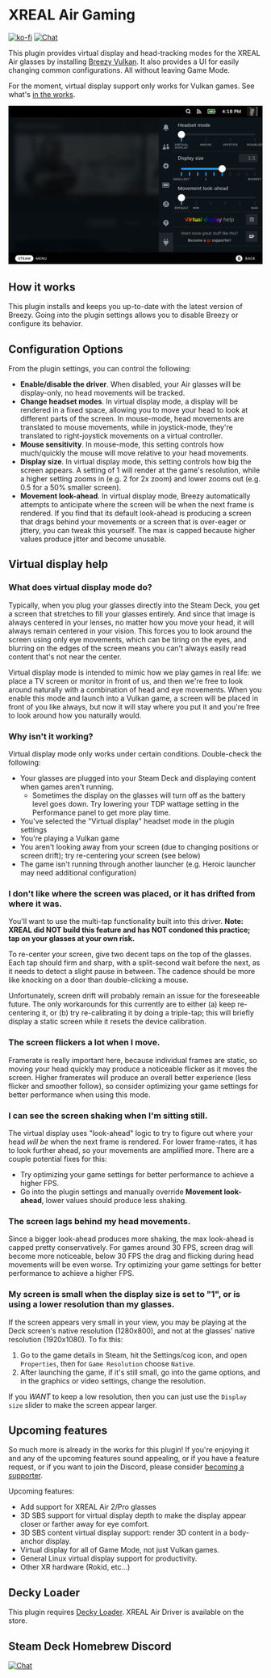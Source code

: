 # XREAL Air Gaming
[![ko-fi](https://ko-fi.com/img/githubbutton_sm.svg)](https://ko-fi.com/U7U8OVC0L) [![Chat](https://img.shields.io/badge/chat-on%20discord-7289da.svg)](https://deckbrew.xyz/discord)

This plugin provides virtual display and head-tracking modes for the XREAL Air glasses by installing [Breezy Vulkan](https://github.com/wheaney/breezy-desktop/tree/vulkan). It also provides a UI for easily changing common configurations. All without leaving Game Mode.

For the moment, virtual display support only works for Vulkan games. See what's [in the works](#upcoming-features).

![XREAL Air Gaming plugin](./assets/store_image.png)

## How it works

This plugin installs and keeps you up-to-date with the latest version of Breezy. Going into the plugin settings allows you to disable Breezy or configure its behavior.

## Configuration Options

From the plugin settings, you can control the following:
* **Enable/disable the driver**. When disabled, your Air glasses will be display-only, no head movements will be tracked.
* **Change headset modes**. In virtual display mode, a display will be rendered in a fixed space, allowing you to move your head to look at different parts of the screen. In mouse-mode, head movements are translated to mouse movements, while in joystick-mode, they're translated to right-joystick movements on a virtual controller.
* **Mouse sensitivity**. In mouse-mode, this setting controls how much/quickly the mouse will move relative to your head movements.
* **Display size**. In virtual display mode, this setting controls how big the screen appears. A setting of 1 will render at the game's resolution, while a higher setting zooms in (e.g. 2 for 2x zoom) and lower zooms out (e.g. 0.5 for a 50% smaller screen). 
* **Movement look-ahead**. In virtual display mode, Breezy automatically attempts to anticipate where the screen will be when the next frame is rendered. If you find that its default look-ahead is producing a screen that drags behind your movements or a screen that is over-eager or jittery, you can tweak this yourself. The max is capped because higher values produce jitter and become unusable.

## Virtual display help

### What does virtual display mode do?
Typically, when you plug your glasses directly into the Steam Deck, you get a screen that stretches to fill your glasses entirely. And since that image is always centered in your lenses, no matter how you move your head, it will always remain centered in your vision. This forces you to look around the screen using only eye movements, which can be tiring on the eyes, and blurring on the edges of the screen means you can't always easily read content that's not near the center.

Virtual display mode is intended to mimic how we play games in real life: we place a TV screen or monitor in front of us, and then we're free to look around naturally with a combination of head and eye movements. When you enable this mode and launch into a Vulkan game, a screen will be placed in front of you like always, but now it will stay where you put it and you're free to look around how you naturally would.

### Why isn't it working?
Virtual display mode only works under certain conditions. Double-check the following:
* Your glasses are plugged into your Steam Deck and displaying content when games aren't running. 
  * Sometimes the display on the glasses will turn off as the battery level goes down. Try lowering your TDP wattage setting in the Performance panel to get more play time.
* You've selected the "Virtual display" headset mode in the plugin settings
* You're playing a Vulkan game
* You aren't looking away from your screen (due to changing positions or screen drift); try re-centering your screen (see below)
* The game isn't running through another launcher (e.g. Heroic launcher may need additional configuration)

### I don't like where the screen was placed, or it has drifted from where it was.
You'll want to use the multi-tap functionality built into this driver. **Note: XREAL did NOT build this feature and has NOT condoned this practice; tap on your glasses at your own risk.**

To re-center your screen, give two decent taps on the top of the glasses. Each tap should firm and sharp, with a split-second wait before the next, as it needs to detect a slight pause in between. The cadence should be more like knocking on a door than double-clicking a mouse.

Unfortunately, screen drift will probably remain an issue for the foreseeable future. The only workarounds for this currently are to either (a) keep re-centering it, or (b) try re-calibrating it by doing a triple-tap; this will briefly display a static screen while it resets the device calibration.

### The screen flickers a lot when I move.
Framerate is really important here, because individual frames are static, so moving your head quickly may produce a noticeable flicker as it moves the screen. Higher framerates will produce an overall better experience (less flicker and smoother follow), so consider optimizing your game settings for better performance when using this mode.

### I can see the screen shaking when I'm sitting still.
The virtual display uses "look-ahead" logic to try to figure out where your head <i>will be</i> when the next frame is rendered. For lower frame-rates, it has to look further ahead, so your movements are amplified more. There are a couple potential fixes for this:
* Try optimizing your game settings for better performance to achieve a higher FPS.
* Go into the plugin settings and manually override <b>Movement look-ahead</b>, lower values should produce less shaking.

### The screen lags behind my head movements.
Since a bigger look-ahead produces more shaking, the max look-ahead is capped pretty conservatively. For games around 30 FPS, screen drag will become more noticeable, below 30 FPS the drag and flicking during head movements will be even worse. Try optimizing your game settings for better performance to achieve a higher FPS.

### My screen is small when the display size is set to "1", or is using a lower resolution than my glasses.

If the screen appears very small in your view, you may be playing at the Deck screen's native resolution (1280x800), and not at the glasses' native resolution (1920x1080). To fix this:
1. Go to the game details in Steam, hit the Settings/cog icon, and open `Properties`, then for `Game Resolution` choose `Native`.
2. After launching the game, if it's still small, go into the game options, and in the graphics or video settings, change the resolution.

If you *WANT* to keep a low resolution, then you can just use the `Display size` slider to make the screen appear larger.

## Upcoming features
So much more is already in the works for this plugin! If you're enjoying it and any of the upcoming features sound appealing, or if you have a feature request, or if you want to join the Discord, please consider [becoming a supporter](https://ko-fi.com/wheaney).

Upcoming features:
* Add support for XREAL Air 2/Pro glasses
* 3D SBS support for virtual display depth to make the display appear closer or farther away for eye comfort.
* 3D SBS content virtual display support: render 3D content in a body-anchor display.
* Virtual display for all of Game Mode, not just Vulkan games.
* General Linux virtual display support for productivity.
* Other XR hardware (Rokid, etc...)

## Decky Loader

This plugin requires [Decky Loader](https://github.com/SteamDeckHomebrew/decky-loader). XREAL Air Driver is available on the store.

## Steam Deck Homebrew Discord
[![Chat](https://img.shields.io/badge/chat-on%20discord-7289da.svg)](https://deckbrew.xyz/discord)